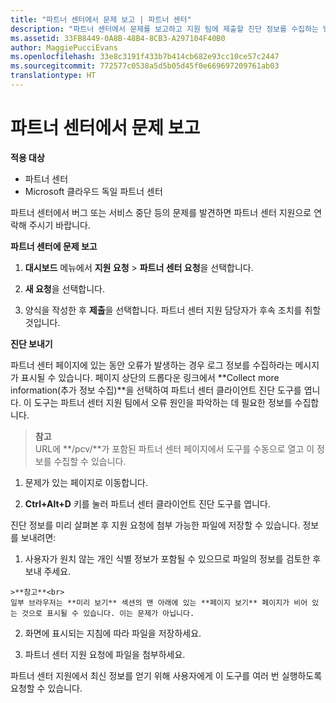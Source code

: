 ```yaml
---
title: "파트너 센터에서 문제 보고 | 파트너 센터"
description: "파트너 센터에서 문제를 보고하고 지원 팀에 제출할 진단 정보를 수집하는 방법"
ms.assetid: 33FB8449-0A8B-48B4-8CB3-A297104F40B0
author: MaggiePucciEvans
ms.openlocfilehash: 33e8c3191f433b7b414cb682e93cc10ce57c2447
ms.sourcegitcommit: 772577c0538a5d5b05d45f0e669697209761ab03
translationtype: HT
---
```

# <a name="report-problems-with-partner-center"></a>파트너 센터에서 문제 보고

**적용 대상**

-  파트너 센터
-  Microsoft 클라우드 독일 파트너 센터

파트너 센터에서 버그 또는 서비스 중단 등의 문제를 발견하면 파트너 센터 지원으로 연락해 주시기 바랍니다.

**파트너 센터에 문제 보고**

1.  **대시보드** 메뉴에서 **지원 요청** &gt; **파트너 센터 요청**을 선택합니다.

2.  **새 요청**을 선택합니다.

3.  양식을 작성한 후 **제출**을 선택합니다. 파트너 센터 지원 담당자가 후속 조치를 취할 것입니다.

**진단 보내기**

파트너 센터 페이지에 있는 동안 오류가 발생하는 경우 로그 정보를 수집하라는 메시지가 표시될 수 있습니다. 페이지 상단의 드롭다운 링크에서 **Collect more information(추가 정보 수집)**을 선택하여 파트너 센터 클라이언트 진단 도구를 엽니다. 이 도구는 파트너 센터 지원 팀에서 오류 원인을 파악하는 데 필요한 정보를 수집합니다. 

>**참고**<br>
URL에 **/pcv/**가 포함된 파트너 센터 페이지에서 도구를 수동으로 열고 이 정보를 수집할 수 있습니다.

1.    문제가 있는 페이지로 이동합니다.

2.    **Ctrl+Alt+D** 키를 눌러 파트너 센터 클라이언트 진단 도구를 엽니다.

진단 정보를 미리 살펴본 후 지원 요청에 첨부 가능한 파일에 저장할 수 있습니다. 정보를 보내려면:

1.    사용자가 원치 않는 개인 식별 정보가 포함될 수 있으므로 파일의 정보를 검토한 후 보내 주세요. 

    >**참고**<br>
    일부 브라우저는 **미리 보기** 섹션의 맨 아래에 있는 **페이지 보기** 페이지가 비어 있는 것으로 표시될 수 있습니다. 이는 문제가 아닙니다.

2.    화면에 표시되는 지침에 따라 파일을 저장하세요.

3.    파트너 센터 지원 요청에 파일을 첨부하세요.

파트너 센터 지원에서 최신 정보를 얻기 위해 사용자에게 이 도구를 여러 번 실행하도록 요청할 수 있습니다.


